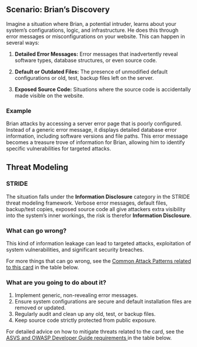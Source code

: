 ## Scenario: Brian’s Discovery

Imagine a situation where Brian, a potential intruder, learns about your system’s configurations, logic, and infrastructure. He does this through error messages or misconfigurations on your website. This can happen in several ways:

1. **Detailed Error Messages:** Error messages that inadvertently reveal software types, database structures, or even source code.

2. **Default or Outdated Files:** The presence of unmodified default configurations or old, test, backup files left on the server.

3. **Exposed Source Code:** Situations where the source code is accidentally made visible on the website.

### Example

Brian attacks by accessing a server error page that is poorly configured. Instead of a generic error message, it displays detailed database error information, including software versions and file paths. This error message becomes a treasure trove of information for Brian, allowing him to identify specific vulnerabilities for targeted attacks.

## Threat Modeling

### STRIDE

The situation falls under the **Information Disclosure** category in the STRIDE threat modeling framework.
Verbose error messages, default files, backup/test copies, exposed source code all give attackers extra visibility into the system’s inner workings, the risk is therefor **Information Disclosure**.

### What can go wrong?

This kind of information leakage can lead to targeted attacks, exploitation of system vulnerabilities, and significant security breaches.

For more things that can go wrong, see the [Common Attack Patterns related to this card](#mapping 'Common Attack Patterns related to this card [internal]') in the table below.

### What are you going to do about it?

1. Implement generic, non-revealing error messages.
2. Ensure system configurations are secure and default installation files are removed or updated.
3. Regularly audit and clean up any old, test, or backup files.
4. Keep source code strictly protected from public exposure.

For detailed advice on how to mitigate threats related to the card, see the [ASVS and OWASP Developer Guide requirements ](#mapping 'ASVS and OWASP Developer Guide requirements [internal]') in the table below.
